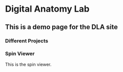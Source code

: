 # Digital Anatomy Lab

## This is a demo page for the DLA site

### Different Projects

### Spin Viewer

This is the spin viewer.


<div
   class="cloudimage-360"
   id="gurkha-suv"
   data-folder="https://scaleflex.cloudimg.io/v7/demo/suv-orange-car-360/"
   data-filename-x="orange-{index}.jpg"
   data-amount-x="73"
></div>

<script src="https://cdn.jsdelivr.net/npm/js-cloudimage-360-view@3.0.3/dist/index.min.js"></script>